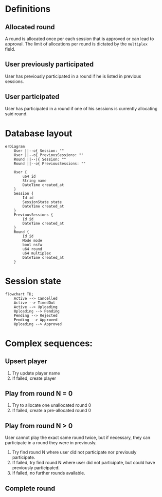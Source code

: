 # Definitions

## Allocated round
A round is allocated once per each session that is approved or can lead to approval.
The limit of allocations per round is dictated by the `multiplex` field.

## User previously participated
User has previously participated in a round if he is listed in previous sessions.

## User participated
User has participated in a round if one of his sessions is currently allocating said round.

# Database layout

```mermaid
erDiagram
    User ||--o{ Session: ""
    User ||--o{ PreviousSessions: ""
    Round ||--|{ Session: ""
    Round ||--o{ PreviousSessions: ""

    User {
        u64 id
        String name
        DateTime created_at
    }
    Session {
        Id id
        SessionState state
        DateTime created_at
    }
    PreviousSessions {
        Id id
        DateTime created_at
    }
    Round {
        Id id
        Mode mode
        bool nsfw
        u64 round
        u64 multiplex
        DateTime created_at
    }
```

# Session state

```mermaid
flowchart TD;
    Active --> Cancelled
    Active --> TimedOut
    Active --> Uploading
    Uploading --> Pending
    Pending --> Rejected
    Pending --> Approved
    Uploading --> Approved
```

# Complex sequences:

## Upsert player

1. Try update player name
2. If failed, create player

## Play from round N = 0

1. Try to allocate one unallocated round 0
2. If failed, create a pre-allocated round 0

## Play from round N > 0

User cannot play the exact same round twice, but if necessary, they can participate in a round they were in previously.

1. Try find round N where user did not participate nor previously participate.
2. If failed, try find round N where user did not participate, but could have previously participated.
3. If failed, no further rounds available.

## Complete round


